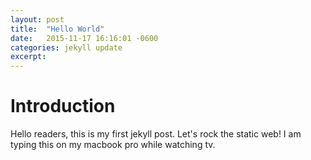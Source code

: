 ```yaml
---
layout: post
title:  "Hello World"
date:   2015-11-17 16:16:01 -0600
categories: jekyll update
excerpt:  
---
```

# Introduction
Hello readers, this is my first jekyll post. Let's rock the static web! I am typing this on my macbook pro while watching tv.